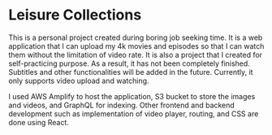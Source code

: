 # Leisure Collections

This is a personal project created during boring job seeking time. It is a web application that I can upload my 4k movies and episodes so that I can watch them without the limitation of video rate. It is also a project that I created for self-practicing purpose. As a result, it has not been completely finished. Subtitles and other functionalities will be added in the future. Currently, it only supports video upload and watching.

I used AWS Amplify to host the application, S3 bucket to store the images and videos, and GraphQL for indexing. Other frontend and backend development such as implementation of video player, routing, and CSS are done using React.
